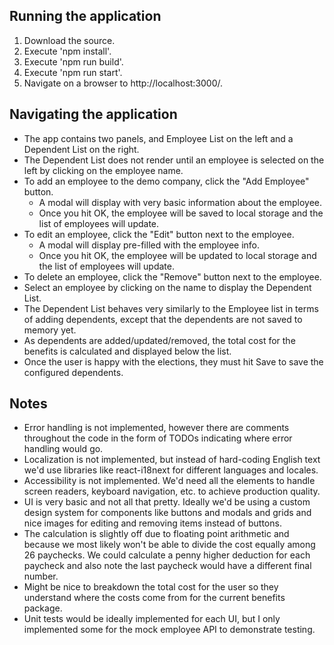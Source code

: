 ## Running the application

1. Download the source.
2. Execute 'npm install'.
3. Execute 'npm run build'.
4. Execute 'npm run start'.
5. Navigate on a browser to http://localhost:3000/.

## Navigating the application

* The app contains two panels, and Employee List on the left and a Dependent List on the right.
* The Dependent List does not render until an employee is selected on the left by clicking on the employee name.
* To add an employee to the demo company, click the "Add Employee" button.
  * A modal will display with very basic information about the employee. 
  * Once you hit OK, the employee will be saved to local storage and the list of employees will update.
* To edit an employee, click the "Edit" button next to the employee.
  * A modal will display pre-filled with the employee info.
  * Once you hit OK, the employee will be updated to local storage and the list of employees will update.
* To delete an employee, click the "Remove" button next to the employee.
* Select an employee by clicking on the name to display the Dependent List.
* The Dependent List behaves very similarly to the Employee list in terms of adding dependents, except that the dependents are not saved to memory yet.
* As dependents are added/updated/removed, the total cost for the benefits is calculated and displayed below the list.
* Once the user is happy with the elections, they must hit Save to save the configured dependents.

## Notes

* Error handling is not implemented, however there are comments throughout the code in the form of TODOs indicating where error handling would go.
* Localization is not implemented, but instead of hard-coding English text we'd use libraries like react-i18next for different languages and locales.
* Accessibility is not implemented.  We'd need all the elements to handle screen readers, keyboard navigation, etc. to achieve production quality.
* UI is very basic and not all that pretty.  Ideally we'd be using a custom design system for components like buttons and modals and grids and nice images for editing and removing items instead of buttons.
* The calculation is slightly off due to floating point arithmetic and because we most likely won't be able to divide the cost equally among 26 paychecks.  We could calculate a penny higher deduction for each paycheck and also note the last paycheck would have a different final number.
* Might be nice to breakdown the total cost for the user so they understand where the costs come from for the current benefits package.
* Unit tests would be ideally implemented for each UI, but I only implemented some for the mock employee API to demonstrate testing.
